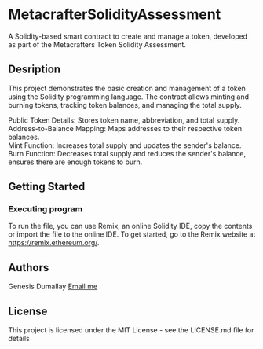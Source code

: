 # MetacrafterSolidityAssessment
A Solidity-based smart contract to create and manage a token, developed as part of the Metacrafters Token Solidity Assessment.

## Desription
This project demonstrates the basic creation and management of a token using the Solidity programming language. The contract allows minting and burning tokens, tracking token balances, and managing the total supply.

Public Token Details: Stores token name, abbreviation, and total supply.<br/>
Address-to-Balance Mapping: Maps addresses to their respective token balances.<br/>
Mint Function: Increases total supply and updates the sender's balance.<br/>
Burn Function: Decreases total supply and reduces the sender's balance, ensures there are enough tokens to burn.<br/>

## Getting Started
### Executing program
To run the file, you can use Remix, an online Solidity IDE, copy the contents or import the file to the online IDE. To get started, go to the Remix website at https://remix.ethereum.org/.

## Authors
Genesis Dumallay
[Email me](mailto:202111019@gmail.com)

## License
This project is licensed under the MIT License - see the LICENSE.md file for details
